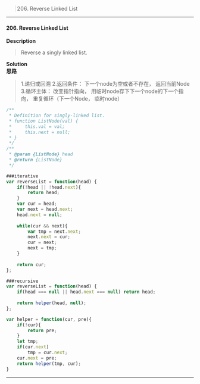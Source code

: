>206. Reverse Linked List

* * *
#### 206. Reverse Linked List

**Description**   
>Reverse a singly linked list.

**Solution**  
**思路**  
>1.递归或回溯
2.返回条件： 下一个node为空或者不存在， 返回当前Node
3.循环主体： 改变指针指向， 用临时node存下下一个node的下一个指向， 重复循环（下一个Node， 临时node）

```JavaScript
/**
 * Definition for singly-linked list.
 * function ListNode(val) {
 *     this.val = val;
 *     this.next = null;
 * }
 */
/**
 * @param {ListNode} head
 * @return {ListNode}
 */

###iterative
var reverseList = function(head) {
    if(!head || !head.next){
        return head;
    }
    var cur = head;
    var next = head.next;
    head.next = null;
    
    while(cur && next){
        var tmp = next.next;
        next.next = cur;
        cur = next;
        next = tmp;
    }
    
    return cur;
};

###recursive
var reverseList = function(head) {
    if(head === null || head.next === null) return head;
    
    return helper(head, null);
};

var helper = function(cur, pre){
    if(!cur){
        return pre;
    }
    let tmp;
    if(cur.next)
        tmp = cur.next;
    cur.next = pre;
    return helper(tmp, cur);    
}
```
* * *
